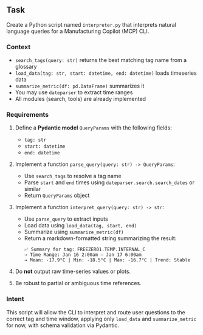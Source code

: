## Task

Create a Python script named `interpreter.py` that interprets natural language queries for a Manufacturing Copilot (MCP) CLI.

### Context

- `search_tags(query: str)` returns the best matching tag name from a glossary
- `load_data(tag: str, start: datetime, end: datetime)` loads timeseries data
- `summarize_metric(df: pd.DataFrame)` summarizes it
- You may use `dateparser` to extract time ranges
- All modules (search, tools) are already implemented

### Requirements

1. Define a **Pydantic model** `QueryParams` with the following fields:
   - `tag: str`
   - `start: datetime`
   - `end: datetime`

2. Implement a function `parse_query(query: str) -> QueryParams`:
   - Use `search_tags` to resolve a tag name
   - Parse `start` and `end` times using `dateparser.search.search_dates` or similar
   - Return `QueryParams` object

3. Implement a function `interpret_query(query: str) -> str`:
   - Use `parse_query` to extract inputs
   - Load data using `load_data(tag, start, end)`
   - Summarize using `summarize_metric(df)`
   - Return a markdown-formatted string summarizing the result:
     ```
     ✅ Summary for tag: FREEZER01.TEMP.INTERNAL_C
     → Time Range: Jan 16 2:00am – Jan 17 6:00am
     → Mean: -17.9°C | Min: -18.5°C | Max: -16.7°C | Trend: Stable
     ```

4. Do **not** output raw time-series values or plots.
5. Be robust to partial or ambiguous time references.

### Intent

This script will allow the CLI to interpret and route user questions to the correct tag and time window, applying only `load_data` and `summarize_metric` for now, with schema validation via Pydantic.